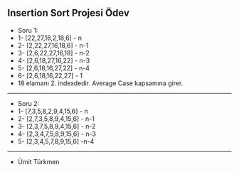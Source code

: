 Insertion Sort Projesi Ödev
----
* Soru 1:
* 1- [22,27,16,2,18,6] - n
* 2- [2,22,27,16,18,6] - n-1
* 3- [2,6,22,27,16,18] - n-2
* 4- [2,6,18,27,16,22] - n-3
* 5- [2,6,18,16,27,22] - n-4
* 6- [2,6,18,16,22,27] - 1
* 18 elamanı 2. indexdedir. Average Case kapsamına girer.
----
* Soru 2:
* 1- [7,3,5,8,2,9,4,15,6] - n
* 2- [2,7,3,5,8,9,4,15,6] - n-1
* 3- [2,3,7,5,8,9,4,15,6]  - n-2
* 4- [2,3,4,7,5,8,9,15,6] - n-3
* 5- [2,3,4,5,7,8,9,15,6] -n-4
-----
* Ümit Türkmen
